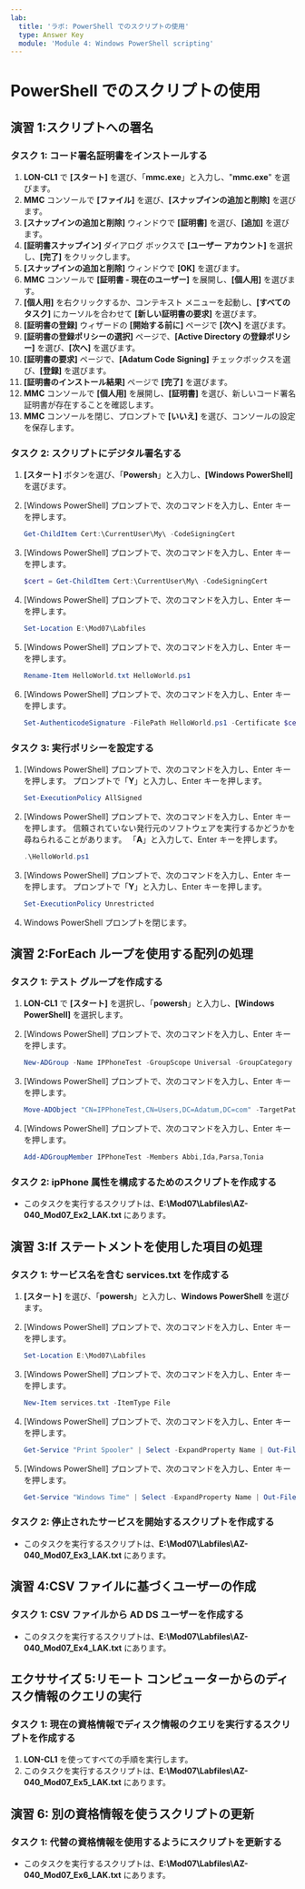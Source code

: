 ```yaml
---
lab:
  title: 'ラボ: PowerShell でのスクリプトの使用'
  type: Answer Key
  module: 'Module 4: Windows PowerShell scripting'
---
```


# PowerShell でのスクリプトの使用

## 演習 1:スクリプトへの署名

### タスク 1: コード署名証明書をインストールする

1. **LON-CL1** で **[スタート]** を選び、「**mmc.exe**」と入力し、"**mmc.exe**" を選びます。
1. **MMC** コンソールで **[ファイル]** を選び、**[スナップインの追加と削除]** を選びます。
1. **[スナップインの追加と削除]** ウィンドウで **[証明書]** を選び、**[追加]** を選びます。
1. **[証明書スナップイン]** ダイアログ ボックスで **[ユーザー アカウント]** を選択し、**[完了]** をクリックします。
1. **[スナップインの追加と削除]** ウィンドウで **[OK]** を選びます。
1. **MMC** コンソールで **[証明書 - 現在のユーザー]** を展開し、**[個人用]** を選びます。
1. **[個人用]** を右クリックするか、コンテキスト メニューを起動し、**[すべてのタスク]** にカーソルを合わせて **[新しい証明書の要求]** を選びます。
1. **[証明書の登録]** ウィザードの **[開始する前に]** ページで **[次へ]** を選びます。
1. **[証明書の登録ポリシーの選択]** ページで、**[Active Directory の登録ポリシー]** を選び、**[次へ]** を選びます。
1. **[証明書の要求]** ページで、**[Adatum Code Signing]** チェックボックスを選び、**[登録]** を選びます。
1. **[証明書のインストール結果]** ページで **[完了]** を選びます。
1. **MMC** コンソールで **[個人用]** を展開し、**[証明書]** を選び、新しいコード署名証明書が存在することを確認します。
1. **MMC** コンソールを閉じ、プロンプトで **[いいえ]** を選び、コンソールの設定を保存します。

### タスク 2: スクリプトにデジタル署名する

1. **[スタート]** ボタンを選び、「**Powersh**」と入力し、**[Windows PowerShell]** を選びます。
1. [Windows PowerShell] プロンプトで、次のコマンドを入力し、Enter キーを押します。

   ```powershell
   Get-ChildItem Cert:\CurrentUser\My\ -CodeSigningCert
   ```

1. [Windows PowerShell] プロンプトで、次のコマンドを入力し、Enter キーを押します。

   ```powershell
   $cert = Get-ChildItem Cert:\CurrentUser\My\ -CodeSigningCert
   ```

1. [Windows PowerShell] プロンプトで、次のコマンドを入力し、Enter キーを押します。

   ```powershell
   Set-Location E:\Mod07\Labfiles
   ```

1. [Windows PowerShell] プロンプトで、次のコマンドを入力し、Enter キーを押します。

   ```powershell
   Rename-Item HelloWorld.txt HelloWorld.ps1
   ```

1. [Windows PowerShell] プロンプトで、次のコマンドを入力し、Enter キーを押します。

   ```powershell
   Set-AuthenticodeSignature -FilePath HelloWorld.ps1 -Certificate $cert
   ```

### タスク 3: 実行ポリシーを設定する

1. [Windows PowerShell] プロンプトで、次のコマンドを入力し、Enter キーを押します。 プロンプトで「**Y**」と入力し、Enter キーを押します。

   ```powershell
   Set-ExecutionPolicy AllSigned
   ```

2. [Windows PowerShell] プロンプトで、次のコマンドを入力し、Enter キーを押します。 信頼されていない発行元のソフトウェアを実行するかどうかを尋ねられることがあります。 「**A**」と入力して、Enter キーを押します。

   ```powershell
   .\HelloWorld.ps1
   ```

3. [Windows PowerShell] プロンプトで、次のコマンドを入力し、Enter キーを押します。 プロンプトで「**Y**」と入力し、Enter キーを押します。

   ```powershell
   Set-ExecutionPolicy Unrestricted
   ```

4. Windows PowerShell プロンプトを閉じます。

## 演習 2:ForEach ループを使用する配列の処理

### タスク 1: テスト グループを作成する

1. **LON-CL1** で **[スタート]** を選択し、「**powersh**」と入力し、**[Windows PowerShell]** を選択します。

1. [Windows PowerShell] プロンプトで、次のコマンドを入力し、Enter キーを押します。

   ```powershell
   New-ADGroup -Name IPPhoneTest -GroupScope Universal -GroupCategory Security
   ```

1. [Windows PowerShell] プロンプトで、次のコマンドを入力し、Enter キーを押します。

   ```powershell
   Move-ADObject "CN=IPPhoneTest,CN=Users,DC=Adatum,DC=com" -TargetPath "OU=IT,DC=Adatum,DC=com"
   ```

1. [Windows PowerShell] プロンプトで、次のコマンドを入力し、Enter キーを押します。

   ```powershell
   Add-ADGroupMember IPPhoneTest -Members Abbi,Ida,Parsa,Tonia
   ```

### タスク 2: ipPhone 属性を構成するためのスクリプトを作成する

- このタスクを実行するスクリプトは、**E:\\Mod07\\Labfiles\\AZ-040_Mod07_Ex2_LAK.txt** にあります。

## 演習 3:If ステートメントを使用した項目の処理

### タスク 1: サービス名を含む services.txt を作成する

1. **[スタート]** を選び、「**powersh**」と入力し、**Windows PowerShell** を選びます。
1. [Windows PowerShell] プロンプトで、次のコマンドを入力し、Enter キーを押します。

   ```powershell
   Set-Location E:\Mod07\Labfiles
   ```

1. [Windows PowerShell] プロンプトで、次のコマンドを入力し、Enter キーを押します。

   ```powershell
   New-Item services.txt -ItemType File
   ```

1. [Windows PowerShell] プロンプトで、次のコマンドを入力し、Enter キーを押します。

   ```powershell
   Get-Service "Print Spooler" | Select -ExpandProperty Name | Out-File services.txt -Append
   ```

1. [Windows PowerShell] プロンプトで、次のコマンドを入力し、Enter キーを押します。

   ```powershell
   Get-Service "Windows Time" | Select -ExpandProperty Name | Out-File services.txt -Append
   ```

### タスク 2: 停止されたサービスを開始するスクリプトを作成する

- このタスクを実行するスクリプトは、**E:\\Mod07\\Labfiles\\AZ-040_Mod07_Ex3_LAK.txt** にあります。

## 演習 4:CSV ファイルに基づくユーザーの作成

### タスク 1: CSV ファイルから AD DS ユーザーを作成する

- このタスクを実行するスクリプトは、**E:\\Mod07\\Labfiles\\AZ-040_Mod07_Ex4_LAK.txt** にあります。

## エクササイズ 5:リモート コンピューターからのディスク情報のクエリの実行

### タスク 1: 現在の資格情報でディスク情報のクエリを実行するスクリプトを作成する

1. **LON-CL1** を使ってすべての手順を実行します。
1. このタスクを実行するスクリプトは、**E:\\Mod07\\Labfiles\\AZ-040_Mod07_Ex5_LAK.txt** にあります。

## 演習 6: 別の資格情報を使うスクリプトの更新

### タスク 1: 代替の資格情報を使用するようにスクリプトを更新する

- このタスクを実行するスクリプトは、**E:\\Mod07\\Labfiles\\AZ-040_Mod07_Ex6_LAK.txt** にあります。

